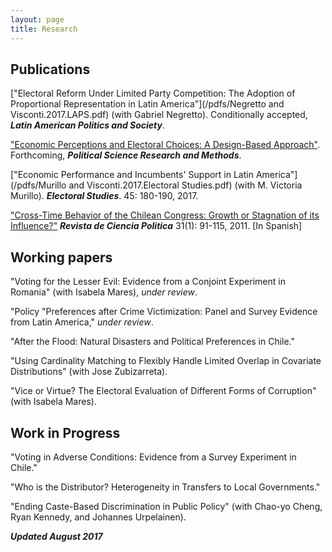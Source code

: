 ```yaml
---
layout: page
title: Research
---
```


## Publications

["Electoral Reform Under Limited Party Competition: The Adoption of Proportional Representation in Latin America"](/pdfs/Negretto and Visconti.2017.LAPS.pdf) (with Gabriel Negretto). Conditionally accepted, ***Latin American Politics and Society***.

["Economic Perceptions and Electoral Choices: A Design-Based Approach"](/pdfs/Visconti.2017.PSRM.pdf). Forthcoming, ***Political Science Research and Methods***.

["Economic Performance and Incumbents' Support in Latin America"](/pdfs/Murillo and Visconti.2017.Electoral Studies.pdf) (with M.
Victoria Murillo). ***Electoral Studies***. 45: 180-190, 2017. 

["Cross-Time Behavior of the Chilean Congress: Growth or Stagnation of its Influence?"](/pdfs/Visconti.2011.RCP.pdf) ***Revista de Ciencia Politica*** 31(1): 91-115, 2011. [In Spanish]

## Working papers

"Voting for the Lesser Evil: Evidence from a Conjoint Experiment in Romania" (with Isabela Mares), *under review*. 

"Policy "Preferences after Crime Victimization: Panel and Survey Evidence from Latin America," *under review*.

"After the Flood: Natural Disasters and Political Preferences in Chile."

"Using Cardinality Matching to Flexibly Handle Limited Overlap in Covariate Distributions" (with Jose Zubizarreta).

"Vice or Virtue? The Electoral Evaluation of Different Forms of Corruption" (with Isabela Mares).

## Work in Progress

"Voting in Adverse Conditions: Evidence from a Survey Experiment in Chile."

"Who is the Distributor? Heterogeneity in Transfers to Local Governments."

"Ending Caste-Based Discrimination in Public Policy" (with Chao-yo Cheng, Ryan Kennedy, and Johannes
Urpelainen).

***Updated August 2017***

